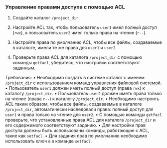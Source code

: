 
### Управление правами доступа с помощью ACL

1. Создайте каталог `/project_dir`.

2. Настройте ACL так, чтобы пользователь `user1` имел полный доступ (`rwx`), а пользователь `user2` имел только права на чтение (`r--`).

3. Настройте права по умолчанию ACL, чтобы все файлы, создаваемые в каталоге, имели те же права для `user1` и `user2`.

4. Проверьте права ACL для каталога `/project_dir` с помощью команды `getfacl`, убедитесь, что настройки соответствуют заданным.

Требования:
•	Необходимо создать в системе каталог с именем `/project_dir` с использованием команд управления файловой системой.
•	Пользователь `user1` должен иметь полный доступ (права `rwx`) к каталогу `/project_dir`.
•	Пользователь `user2` должен иметь права только на чтение (права `r--`) к каталогу `/project_dir`.
•	Необходимо настроить ACL таким образом, чтобы все файлы, создаваемые в каталоге `/project_dir`, автоматически наследовали права: полный доступ для `user1` и права только на чтение для `user2`.
•	С помощью команды `getfacl` проверьте, что установленные права ACL для каталога `/project_dir` и его содержимого соответствуют заданию.
•	Для настройки прав доступа должны быть использованы команды, работающие с ACL, такие как `setfacl`.
•	Для задания прав по умолчанию необходимо использовать ключ `d` в команде `setfacl`.